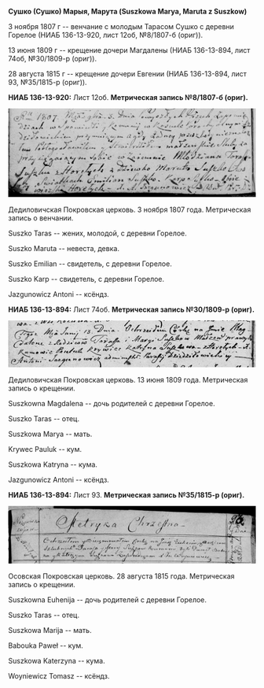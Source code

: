 **Сушко (Сушко) Марыя, Марута (Suszkowa Marya, Maruta z Suszkow)**

3 ноября 1807 г -- венчание с молодым Тарасом Сушко с деревни Горелое
(НИАБ 136-13-920, лист 12об, №8/1807-б (ориг)).

13 июня 1809 г -- крещение дочери Магдалены (НИАБ 136-13-894, лист 74об,
№30/1809-р (ориг)).

28 августа 1815 г -- крещение дочери Евгении (НИАБ 136-13-894, лист 93,
№35/1815-р (ориг)).

**НИАБ 136-13-920:** Лист 12об. **Метрическая запись №8/1807-б (ориг).**

![](./media/8b64fa92bb72b3734c28c1d51bdc1edcd23b3f40.png)

Дедиловичская Покровская церковь. 3 ноября 1807 года. Метрическая запись
о венчании.

Suszko Taras -- жених, молодой, с деревни Горелое.

Suszko Maruta -- невеста, девка.

Suszko Emilian -- свидетель, с деревни Горелое.

Suszko Karp -- свидетель, с деревни Горелое.

Jazgunowicz Antoni -- ксёндз.

**НИАБ 136-13-894:** Лист 74об. **Метрическая запись №30/1809-р
(ориг).**

![](./media/11d304a446f63284bc47f6239025d6499d741670.png)

Дедиловичская Покровская церковь. 13 июня 1809 года. Метрическая запись
о крещении.

Suszkowna Magdalena -- дочь родителей с деревни Горелое.

Suszko Taras -- отец.

Suszkowa Marya -- мать.

Krywec Pauluk -- кум.

Suszkowa Katryna -- кума.

Jazgunowicz Antoni -- ксёндз.

**НИАБ 136-13-894:** Лист 93. **Метрическая запись №35/1815-р (ориг).**

![](./media/d5e4233c5079299bbb48b79dde7655b3197e49bf.png)

Осовская Покровская церковь. 28 августа 1815 года. Метрическая запись о
крещении.

Suszkowna Euhenija -- дочь родителей с деревни Горелое.

Suszko Taras -- отец.

Suszkowa Marija -- мать.

Babouka Paweł -- кум.

Suszkowa Katerzyna -- кума.

Woyniewicz Tomasz -- ксёндз.
